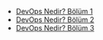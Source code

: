 * [DevOps Nedir? Bölüm 1](DevOpsNedir-Bolum-1.md#DevOps-Nedir-?-|-Bölüm-1)
* [DevOps Nedir? Bölüm 2](DevOpsNedir-Bolum-2.md#DevOps-Nedir-?-|-Bölüm-2)
* [DevOps Nedir? Bölüm 3](DevOpsNedir-Bolum-3.md#DevOps-Nedir-?-|-Bölüm-3)
